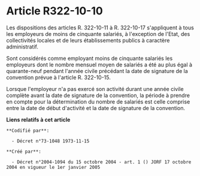 # Article R322-10-10

Les dispositions des articles R. 322-10-11 à R. 322-10-17 s'appliquent à tous les employeurs de moins de cinquante salariés,
à l'exception de l'Etat, des collectivités locales et de leurs établissements publics à caractère administratif.

Sont considérés comme employant moins de cinquante salariés les employeurs dont le nombre mensuel moyen de salariés a été au
plus égal à quarante-neuf pendant l'année civile précédant la date de signature de la convention prévue à l'article R.
322-10-15.

Lorsque l'employeur n'a pas exercé son activité durant une année civile complète avant la date de signature de la convention,
la période à prendre en compte pour la détermination du nombre de salariés est celle comprise entre la date de début
d'activité et la date de signature de la convention.

**Liens relatifs à cet article**

	**Codifié par**:

	  - Décret n°73-1048 1973-11-15

	**Créé par**:

	  - Décret n°2004-1094 du 15 octobre 2004 - art. 1 () JORF 17 octobre 2004 en vigueur le 1er janvier 2005
